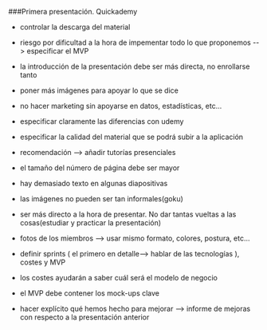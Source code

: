 

###Primera presentación. Quickademy

  * controlar la descarga del material

  * riesgo por dificultad a la hora de impementar todo lo que proponemos --> especificar el MVP

  * la introducción de la presentación debe ser más directa, no enrollarse tanto

  * poner más imágenes para apoyar lo que se dice

  * no hacer marketing sin apoyarse en datos, estadísticas, etc...

  * especificar claramente las diferencias con udemy

  * especificar la calidad del material que se podrá subir a la aplicación

  * recomendación --> añadir tutorías presenciales

  * el tamaño del número de página debe ser mayor

  * hay demasiado texto en algunas diapositivas

  * las imágenes no pueden ser tan informales(goku)

  * ser más directo a la hora de presentar. No dar tantas vueltas a las cosas(estudiar y practicar la presentación)

  * fotos de los miembros --> usar mismo formato, colores, postura, etc...

  * definir sprints ( el primero en detalle--> hablar de las tecnologías ), costes y MVP

  * los costes ayudarán a saber cuál será el modelo de negocio

  * el MVP debe contener los mock-ups clave

  * hacer explícito qué hemos hecho para mejorar --> informe de mejoras con respecto a la presentación anterior
